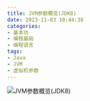 ```yaml
---
title: JVM参数概览(JDK8)
date: 2023-11-03 10:44:38
categories: 
- 基本功
- 编程基础
- 编程语言
tags:
- Java
- JVM
- 虚拟机参数
---
```



![JVM参数概览(JDK8)](/pic/基本功/编程基础/编程语言/JVM参数概览(JDK8)/JVM参数概览(JDK8).png)